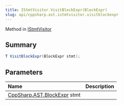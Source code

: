 ```yaml
---
title: IStmtVisitor.VisitBlockExpr(BlockExpr)
slug: api/cppsharp.ast.istmtvisitor.visitblockexpr
---
```

Method in [IStmtVisitor](/api/cppsharp/ast/istmtvisitor)

## Summary



```csharp
T VisitBlockExpr(BlockExpr stmt);
```

## Parameters

|Name|Description|
|:---|:---|
|[CppSharp.AST.BlockExpr](/api/cppsharp/ast/blockexpr) stmt||


